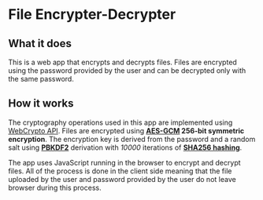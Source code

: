 # File Encrypter-Decrypter

## What it does

This is a web app that encrypts and decrypts files. Files are encrypted using the password provided by the user and can be decrypted only with the same password.

## How it works

The cryptography operations used in this app are implemented using [WebCrypto API](https://developer.mozilla.org/en-US/docs/Web/API/Web_Crypto_API). Files are encrypted using **[AES-GCM](https://en.wikipedia.org/wiki/Block_cipher_mode_of_operation#Galois/counter_(GCM)) 256-bit symmetric encryption**. The encryption key is derived from the password and a random salt using **[PBKDF2](https://en.wikipedia.org/wiki/PBKDF2)** derivation with _10000_ iterations of **[SHA256 hashing](https://en.wikipedia.org/wiki/SHA-2)**.

The app uses JavaScript running in the browser to encrypt and decrypt files. All of the process is done in the client side meaning that the file uploaded by the user and password provided by the user do not leave browser during this process.
